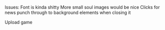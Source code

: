 Issues:
	Font is kinda shitty
	More small soul images would be nice
	Clicks for news punch through to background elements when closing it

Upload game
